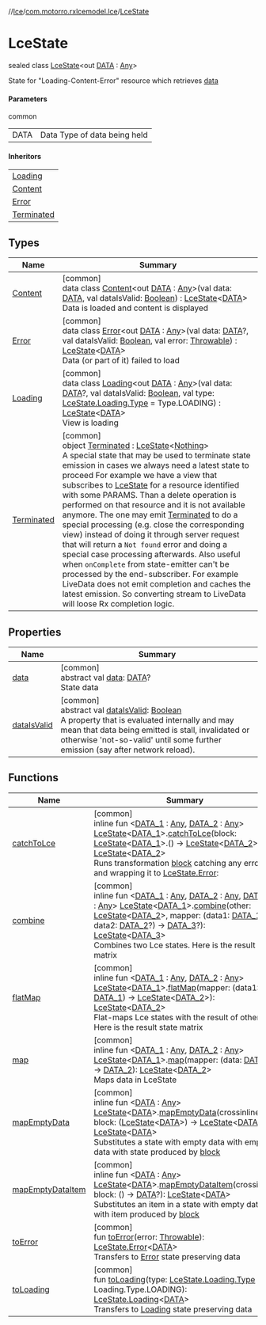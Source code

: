 //[lce](../../../index.md)/[com.motorro.rxlcemodel.lce](../index.md)/[LceState](index.md)

# LceState

sealed class [LceState](index.md)&lt;out [DATA](index.md) : [Any](https://kotlinlang.org/api/latest/jvm/stdlib/kotlin/-any/index.html)&gt;

State for &quot;Loading-Content-Error&quot; resource which retrieves [data](data.md)

#### Parameters

common

| | |
|---|---|
| DATA | Data Type of data being held |

#### Inheritors

| |
|---|
| [Loading](-loading/index.md) |
| [Content](-content/index.md) |
| [Error](-error/index.md) |
| [Terminated](-terminated/index.md) |

## Types

| Name | Summary |
|---|---|
| [Content](-content/index.md) | [common]<br>data class [Content](-content/index.md)&lt;out [DATA](-content/index.md) : [Any](https://kotlinlang.org/api/latest/jvm/stdlib/kotlin/-any/index.html)&gt;(val data: [DATA](-content/index.md), val dataIsValid: [Boolean](https://kotlinlang.org/api/latest/jvm/stdlib/kotlin/-boolean/index.html)) : [LceState](index.md)&lt;[DATA](-content/index.md)&gt; <br>Data is loaded and content is displayed |
| [Error](-error/index.md) | [common]<br>data class [Error](-error/index.md)&lt;out [DATA](-error/index.md) : [Any](https://kotlinlang.org/api/latest/jvm/stdlib/kotlin/-any/index.html)&gt;(val data: [DATA](-error/index.md)?, val dataIsValid: [Boolean](https://kotlinlang.org/api/latest/jvm/stdlib/kotlin/-boolean/index.html), val error: [Throwable](https://kotlinlang.org/api/latest/jvm/stdlib/kotlin/-throwable/index.html)) : [LceState](index.md)&lt;[DATA](-error/index.md)&gt; <br>Data (or part of it) failed to load |
| [Loading](-loading/index.md) | [common]<br>data class [Loading](-loading/index.md)&lt;out [DATA](-loading/index.md) : [Any](https://kotlinlang.org/api/latest/jvm/stdlib/kotlin/-any/index.html)&gt;(val data: [DATA](-loading/index.md)?, val dataIsValid: [Boolean](https://kotlinlang.org/api/latest/jvm/stdlib/kotlin/-boolean/index.html), val type: [LceState.Loading.Type](-loading/-type/index.md) = Type.LOADING) : [LceState](index.md)&lt;[DATA](-loading/index.md)&gt; <br>View is loading |
| [Terminated](-terminated/index.md) | [common]<br>object [Terminated](-terminated/index.md) : [LceState](index.md)&lt;[Nothing](https://kotlinlang.org/api/latest/jvm/stdlib/kotlin/-nothing/index.html)&gt; <br>A special state that may be used to terminate state emission in cases we always need a latest state to proceed For example we have a view that subscribes to [LceState](index.md) for a resource identified with some PARAMS. Than a delete operation is performed on that resource and it is not available anymore. The one may emit [Terminated](-terminated/index.md) to do a special processing (e.g. close the corresponding view) instead of doing it through server request that will return a `Not found` error and doing a special case processing afterwards. Also useful when `onComplete` from state-emitter can't be processed by the end-subscriber. For example LiveData does not emit completion and caches the latest emission. So converting stream to LiveData will loose Rx completion logic. |

## Properties

| Name | Summary |
|---|---|
| [data](data.md) | [common]<br>abstract val [data](data.md): [DATA](index.md)?<br>State data |
| [dataIsValid](data-is-valid.md) | [common]<br>abstract val [dataIsValid](data-is-valid.md): [Boolean](https://kotlinlang.org/api/latest/jvm/stdlib/kotlin/-boolean/index.html)<br>A property that is evaluated internally and may mean that data being emitted is stall, invalidated or otherwise 'not-so-valid' until some further emission (say after network reload). |

## Functions

| Name | Summary |
|---|---|
| [catchToLce](../catch-to-lce.md) | [common]<br>inline fun &lt;[DATA_1](../catch-to-lce.md) : [Any](https://kotlinlang.org/api/latest/jvm/stdlib/kotlin/-any/index.html), [DATA_2](../catch-to-lce.md) : [Any](https://kotlinlang.org/api/latest/jvm/stdlib/kotlin/-any/index.html)&gt; [LceState](index.md)&lt;[DATA_1](../catch-to-lce.md)&gt;.[catchToLce](../catch-to-lce.md)(block: [LceState](index.md)&lt;[DATA_1](../catch-to-lce.md)&gt;.() -&gt; [LceState](index.md)&lt;[DATA_2](../catch-to-lce.md)&gt;): [LceState](index.md)&lt;[DATA_2](../catch-to-lce.md)&gt;<br>Runs transformation [block](../catch-to-lce.md) catching any error and wrapping it to [LceState.Error](-error/index.md): |
| [combine](../combine.md) | [common]<br>inline fun &lt;[DATA_1](../combine.md) : [Any](https://kotlinlang.org/api/latest/jvm/stdlib/kotlin/-any/index.html), [DATA_2](../combine.md) : [Any](https://kotlinlang.org/api/latest/jvm/stdlib/kotlin/-any/index.html), [DATA_3](../combine.md) : [Any](https://kotlinlang.org/api/latest/jvm/stdlib/kotlin/-any/index.html)&gt; [LceState](index.md)&lt;[DATA_1](../combine.md)&gt;.[combine](../combine.md)(other: [LceState](index.md)&lt;[DATA_2](../combine.md)&gt;, mapper: (data1: [DATA_1](../combine.md)?, data2: [DATA_2](../combine.md)?) -&gt; [DATA_3](../combine.md)?): [LceState](index.md)&lt;[DATA_3](../combine.md)&gt;<br>Combines two Lce states. Here is the result state matrix | Receiver   | other      | Result     | |------------|------------|------------| | Loading    | Loading    | Loading    | | Loading    | Content    | Loading    | | Loading    | Error      | Error      | | Loading    | Terminated | Terminated | | Content    | Loading    | Loading    | | Content    | Content    | Content*   | | Content    | Error      | Error      | | Content    | Terminated | Terminated | | Error      | Loading    | Error      | | Error      | Content    | Error      | | Error      | Error      | Error      | | Error      | Terminated | Terminated | | Terminated | Loading    | Terminated | | Terminated | Content    | Terminated | | Terminated | Error      | Terminated | | Terminated | Terminated | Terminated | |
| [flatMap](../flat-map.md) | [common]<br>inline fun &lt;[DATA_1](../flat-map.md) : [Any](https://kotlinlang.org/api/latest/jvm/stdlib/kotlin/-any/index.html), [DATA_2](../flat-map.md) : [Any](https://kotlinlang.org/api/latest/jvm/stdlib/kotlin/-any/index.html)&gt; [LceState](index.md)&lt;[DATA_1](../flat-map.md)&gt;.[flatMap](../flat-map.md)(mapper: (data1: [DATA_1](../flat-map.md)) -&gt; [LceState](index.md)&lt;[DATA_2](../flat-map.md)&gt;): [LceState](index.md)&lt;[DATA_2](../flat-map.md)&gt;<br>Flat-maps Lce states with the result of other Here is the result state matrix | Receiver   | mapper     | Result     | |------------|------------|------------| | Loading    | Loading    | Loading    | | Loading    | Content    | Loading    | | Loading    | Error      | Error      | | Loading    | Terminated | Terminated | | Content    | Loading    | Loading    | | Content    | Content    | Content*   | | Content    | Error      | Error      | | Content    | Terminated | Terminated | | Error      | Loading    | Error      | | Error      | Content    | Error      | | Error      | Error      | Error      | | Error      | Terminated | Terminated | | Terminated | Loading    | Terminated | | Terminated | Content    | Terminated | | Terminated | Error      | Terminated | | Terminated | Terminated | Terminated | |
| [map](../map.md) | [common]<br>inline fun &lt;[DATA_1](../map.md) : [Any](https://kotlinlang.org/api/latest/jvm/stdlib/kotlin/-any/index.html), [DATA_2](../map.md) : [Any](https://kotlinlang.org/api/latest/jvm/stdlib/kotlin/-any/index.html)&gt; [LceState](index.md)&lt;[DATA_1](../map.md)&gt;.[map](../map.md)(mapper: (data: [DATA_1](../map.md)) -&gt; [DATA_2](../map.md)): [LceState](index.md)&lt;[DATA_2](../map.md)&gt;<br>Maps data in LceState |
| [mapEmptyData](../map-empty-data.md) | [common]<br>inline fun &lt;[DATA](../map-empty-data.md) : [Any](https://kotlinlang.org/api/latest/jvm/stdlib/kotlin/-any/index.html)&gt; [LceState](index.md)&lt;[DATA](../map-empty-data.md)&gt;.[mapEmptyData](../map-empty-data.md)(crossinline block: ([LceState](index.md)&lt;[DATA](../map-empty-data.md)&gt;) -&gt; [LceState](index.md)&lt;[DATA](../map-empty-data.md)&gt;): [LceState](index.md)&lt;[DATA](../map-empty-data.md)&gt;<br>Substitutes a state with empty data with empty data with state produced by [block](../map-empty-data.md) |
| [mapEmptyDataItem](../map-empty-data-item.md) | [common]<br>inline fun &lt;[DATA](../map-empty-data-item.md) : [Any](https://kotlinlang.org/api/latest/jvm/stdlib/kotlin/-any/index.html)&gt; [LceState](index.md)&lt;[DATA](../map-empty-data-item.md)&gt;.[mapEmptyDataItem](../map-empty-data-item.md)(crossinline block: () -&gt; [DATA](../map-empty-data-item.md)?): [LceState](index.md)&lt;[DATA](../map-empty-data-item.md)&gt;<br>Substitutes an item in a state with empty data with item produced by [block](../map-empty-data-item.md) |
| [toError](to-error.md) | [common]<br>fun [toError](to-error.md)(error: [Throwable](https://kotlinlang.org/api/latest/jvm/stdlib/kotlin/-throwable/index.html)): [LceState.Error](-error/index.md)&lt;[DATA](index.md)&gt;<br>Transfers to [Error](-error/index.md) state preserving data |
| [toLoading](to-loading.md) | [common]<br>fun [toLoading](to-loading.md)(type: [LceState.Loading.Type](-loading/-type/index.md) = Loading.Type.LOADING): [LceState.Loading](-loading/index.md)&lt;[DATA](index.md)&gt;<br>Transfers to [Loading](-loading/index.md) state preserving data |
